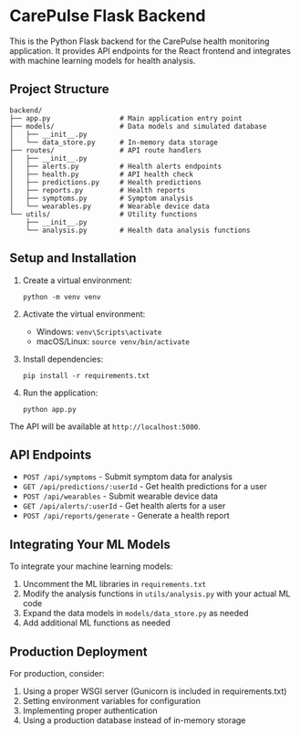 
# CarePulse Flask Backend

This is the Python Flask backend for the CarePulse health monitoring application. It provides API endpoints for the React frontend and integrates with machine learning models for health analysis.

## Project Structure

```
backend/
├── app.py                 # Main application entry point
├── models/                # Data models and simulated database
│   ├── __init__.py
│   └── data_store.py      # In-memory data storage
├── routes/                # API route handlers
│   ├── __init__.py
│   ├── alerts.py          # Health alerts endpoints
│   ├── health.py          # API health check
│   ├── predictions.py     # Health predictions
│   ├── reports.py         # Health reports
│   ├── symptoms.py        # Symptom analysis
│   └── wearables.py       # Wearable device data
└── utils/                 # Utility functions
    ├── __init__.py
    └── analysis.py        # Health data analysis functions
```

## Setup and Installation

1. Create a virtual environment:
   ```
   python -m venv venv
   ```

2. Activate the virtual environment:
   - Windows: `venv\Scripts\activate`
   - macOS/Linux: `source venv/bin/activate`

3. Install dependencies:
   ```
   pip install -r requirements.txt
   ```

4. Run the application:
   ```
   python app.py
   ```

The API will be available at `http://localhost:5000`.

## API Endpoints

- `POST /api/symptoms` - Submit symptom data for analysis
- `GET /api/predictions/:userId` - Get health predictions for a user
- `POST /api/wearables` - Submit wearable device data
- `GET /api/alerts/:userId` - Get health alerts for a user
- `POST /api/reports/generate` - Generate a health report

## Integrating Your ML Models

To integrate your machine learning models:

1. Uncomment the ML libraries in `requirements.txt`
2. Modify the analysis functions in `utils/analysis.py` with your actual ML code
3. Expand the data models in `models/data_store.py` as needed
4. Add additional ML functions as needed

## Production Deployment

For production, consider:

1. Using a proper WSGI server (Gunicorn is included in requirements.txt)
2. Setting environment variables for configuration
3. Implementing proper authentication
4. Using a production database instead of in-memory storage
